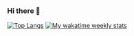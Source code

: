 ### Hi there 👋

<!--
**salatielq/salatielq** is a ✨ _special_ ✨ repository because its `README.md` (this file) appears on your GitHub profile.

Here are some ideas to get you started:

- 🔭 I’m currently working on ...
- 🌱 I’m currently learning ...
- 👯 I’m looking to collaborate on ...
- 🤔 I’m looking for help with ...
- 💬 Ask me about ...
- 📫 How to reach me: ...
- 😄 Pronouns: ...
- ⚡ Fun fact: ...
-->

[![Top Langs](https://github-readme-stats.vercel.app/api/top-langs/?username=salatielq&layout=compact)](https://github.com/anuraghazra/github-readme-stats)
[![My wakatime weekly stats](https://github-readme-stats.vercel.app/api/wakatime?username=salatielq&layout=compact)](https://github.com/anuraghazra/github-readme-stats)

